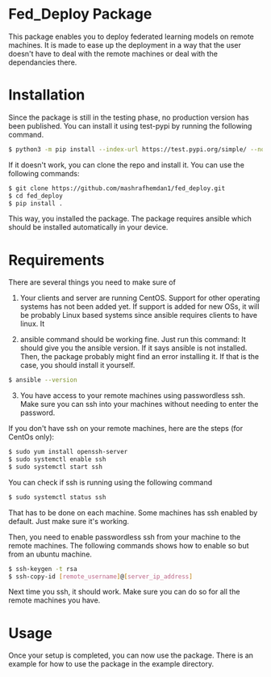 # Fed_Deploy Package

This package enables you to deploy federated learning models on remote machines. It is made to ease up the deployment in a way that the user doesn't have to deal with the remote machines or deal with the dependancies there. 

<h1> Installation </h1>
Since the package is still in the testing phase, no production version has been published. You can install it using test-pypi by running the following command.

```sh
$ python3 -m pip install --index-url https://test.pypi.org/simple/ --no-deps fed_deploy
```

If it doesn't work, you can clone the repo and install it. You can use the following commands:
```sh
$ git clone https://github.com/mashrafhemdan1/fed_deploy.git
$ cd fed_deploy
$ pip install .
```
This way, you installed the package. The package requires ansible which should be installed automatically in your device. 

<h1> Requirements </h1>
There are several things you need to make sure of

1. Your clients and server are running CentOS. Support for other operating systems has not been added yet. If support is added for new OSs, it will be probably Linux based systems since ansible requires clients to have linux. It 

2. ansible command should be working fine. Just run this command: It should give you the ansible version. If it says ansible is not installed. Then, the package probably might find an error installing it. If that is the case, you should install it yourself.
```sh
$ ansible --version
```

3. You have access to your remote machines using passwordless ssh. Make sure you can ssh into your machines without needing to enter the password. 

If you don't have ssh on your remote machines, here are the steps (for CentOs only):
```sh
$ sudo yum install openssh-server
$ sudo systemctl enable ssh
$ sudo systemctl start ssh
```
You can check if ssh is running using the following command
```sh
$ sudo systemctl status ssh
```
That has to be done on each machine. Some machines has ssh enabled by default. Just make sure it's working.

Then, you need to enable passwordless ssh from your machine to the remote machines. The following commands shows how to enable so but from an ubuntu machine.
```sh
$ ssh-keygen -t rsa
$ ssh-copy-id [remote_username]@[server_ip_address]
```
Next time you ssh, it should work. Make sure you can do so for all the remote machines you have.

<h1> Usage </h1>
Once your setup is completed, you can now use the package. There is an example for how to use the package in the example directory. 